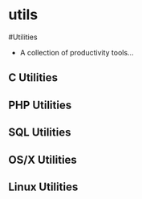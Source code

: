 utils
=====

#Utilities

- A collection of productivity tools...

## C Utilities


## PHP Utilities


## SQL Utilities


## OS/X Utilities


## Linux Utilities



